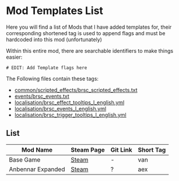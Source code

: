 # Mod Templates List
Here you will find a list of Mods that I have added templates for, their corresponding shortened tag is used to append flags and must be hardcoded into this mod (unfortunately)

Within this entire mod, there are searchable identifiers to make things easier:
```AMPL
# EDIT: Add Template flags here
```
The Following files contain these tags:
- [common/scripted_effects/brsc_scripted_effects.txt](https://github.com/mat1432/Best-Ruler-Stats-Configurable/blob/main/common/scripted_effects/brsc_scripted_effects.txt)
- [events/brsc_events.txt](https://github.com/mat1432/Best-Ruler-Stats-Configurable/blob/main/events/brsc_events.txt)
- [localisation/brsc_effect_tooltips_l_english.yml](https://github.com/mat1432/Best-Ruler-Stats-Configurable/blob/main/localisation/brsc_effect_tooltips_l_english.yml)
- [localisation/brsc_events_l_english.yml](https://github.com/mat1432/Best-Ruler-Stats-Configurable/blob/main/localisation/brsc_events_l_english.yml)
- [localisation/brsc_trigger_tooltips_l_english.yml](https://github.com/mat1432/Best-Ruler-Stats-Configurable/blob/main/localisation/brsc_trigger_tooltips_l_english.yml)

## List
| Mod Name | Steam Page | Git Link | Short Tag |
| ---      | ---        | ---      | ---       |
| Base Game | [Steam](https://store.steampowered.com/app/236850/Europa_Universalis_IV/) | - | van |
| Anbennar Expanded | [Steam](https://steamcommunity.com/sharedfiles/filedetails/?id=2422633137) | ? | aex |